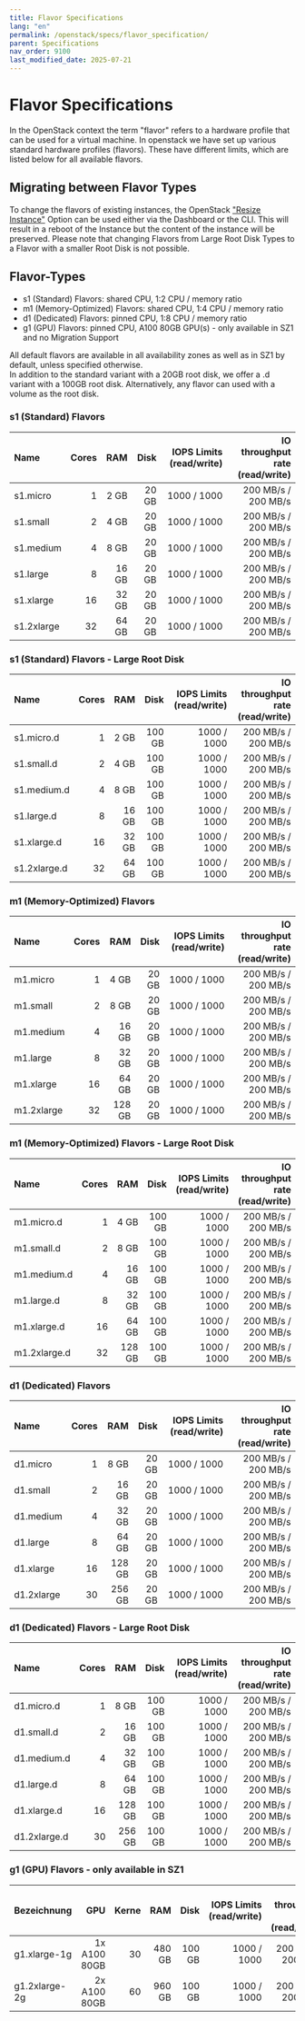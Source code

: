 ```yaml
---
title: Flavor Specifications
lang: "en"
permalink: /openstack/specs/flavor_specification/
parent: Specifications
nav_order: 9100
last_modified_date: 2025-07-21
---
```


# Flavor Specifications

In the OpenStack context the term "flavor" refers to a hardware profile that can be used for a virtual machine. In openstack we have set up
various standard hardware profiles (flavors). These have different limits, which are listed below for all available flavors.

## Migrating between Flavor Types

To change the flavors of existing instances, the OpenStack ["Resize Instance"](/openstack/faq/#how-can-i-change-the-flavor-of-a-virtual-machine-instance-resize) Option can be used either via the Dashboard or the CLI. This will result in a reboot of the Instance but the content of the instance will be preserved. Please note that changing Flavors from Large Root Disk Types to a Flavor with a smaller Root Disk is not possible.

## Flavor-Types

- s1 (Standard) Flavors: shared CPU, 1:2 CPU / memory ratio  
- m1 (Memory-Optimized) Flavors: shared CPU, 1:4 CPU / memory ratio
- d1 (Dedicated) Flavors: pinned CPU, 1:8 CPU / memory ratio
- g1 (GPU) Flavors: pinned CPU, A100 80GB GPU(s) - only available in SZ1 and no Migration Support


All default flavors are available in all availability zones as well as in SZ1 by default, unless specified otherwise.  
In addition to the standard variant with a 20GB root disk, we offer a .d variant with a 100GB root disk.
Alternatively, any flavor can used with a volume as the root disk.

### s1 (Standard) Flavors

| Name | Cores |   RAM |  Disk | IOPS Limits (read/write) | IO throughput rate (read/write) |
| :---------- | ----: | ----: | ----: | -----------------------: | ------------------------------: |
| s1.micro    |     1 |  2 GB | 20 GB |              1000 / 1000 |             200 MB/s / 200 MB/s |
| s1.small    |     2 |  4 GB | 20 GB |              1000 / 1000 |             200 MB/s / 200 MB/s |
| s1.medium   |     4 |  8 GB | 20 GB |              1000 / 1000 |             200 MB/s / 200 MB/s |
| s1.large    |     8 | 16 GB | 20 GB |              1000 / 1000 |             200 MB/s / 200 MB/s |
| s1.xlarge   |    16 | 32 GB | 20 GB |              1000 / 1000 |             200 MB/s / 200 MB/s |
| s1.2xlarge  |    32 | 64 GB | 20 GB |              1000 / 1000 |             200 MB/s / 200 MB/s |

### s1 (Standard) Flavors - Large Root Disk

| Name   | Cores |   RAM |  Disk  | IOPS Limits (read/write) | IO throughput rate (read/write) |
| :----------   | ----: | ----: | ----:  | -----------------------: | ------------------------------: |
| s1.micro.d    |     1 |  2 GB | 100 GB |              1000 / 1000 |             200 MB/s / 200 MB/s |
| s1.small.d    |     2 |  4 GB | 100 GB |              1000 / 1000 |             200 MB/s / 200 MB/s |
| s1.medium.d   |     4 |  8 GB | 100 GB |              1000 / 1000 |             200 MB/s / 200 MB/s |
| s1.large.d    |     8 | 16 GB | 100 GB |              1000 / 1000 |             200 MB/s / 200 MB/s |
| s1.xlarge.d   |    16 | 32 GB | 100 GB |              1000 / 1000 |             200 MB/s / 200 MB/s |
| s1.2xlarge.d  |    32 | 64 GB | 100 GB |              1000 / 1000 |             200 MB/s / 200 MB/s |

### m1 (Memory-Optimized) Flavors

| Name | Cores |   RAM |  Disk | IOPS Limits (read/write) | IO throughput rate (read/write) |
| :---------- | ----: | ----: | ----: | -----------------------: | ------------------------------: |
| m1.micro    |     1 |  4 GB | 20 GB |              1000 / 1000 |             200 MB/s / 200 MB/s |
| m1.small    |     2 |  8 GB | 20 GB |              1000 / 1000 |             200 MB/s / 200 MB/s |
| m1.medium   |     4 | 16 GB | 20 GB |              1000 / 1000 |             200 MB/s / 200 MB/s |
| m1.large    |     8 | 32 GB | 20 GB |              1000 / 1000 |             200 MB/s / 200 MB/s |
| m1.xlarge   |    16 | 64 GB | 20 GB |              1000 / 1000 |             200 MB/s / 200 MB/s |
| m1.2xlarge  |    32 |128 GB | 20 GB |              1000 / 1000 |             200 MB/s / 200 MB/s |

### m1 (Memory-Optimized) Flavors - Large Root Disk

| Name | Cores |   RAM |  Disk | IOPS Limits (read/write) | IO throughput rate (read/write) |
| :---------- | ----: | ----: | ----: | -----------------------: | ------------------------------: |
| m1.micro.d  |     1 |  4 GB |100 GB |              1000 / 1000 |             200 MB/s / 200 MB/s |
| m1.small.d  |     2 |  8 GB |100 GB |              1000 / 1000 |             200 MB/s / 200 MB/s |
| m1.medium.d |     4 | 16 GB |100 GB |              1000 / 1000 |             200 MB/s / 200 MB/s |
| m1.large.d  |     8 | 32 GB |100 GB |              1000 / 1000 |             200 MB/s / 200 MB/s |
| m1.xlarge.d |    16 | 64 GB |100 GB |              1000 / 1000 |             200 MB/s / 200 MB/s |
| m1.2xlarge.d|    32 |128 GB |100 GB |              1000 / 1000 |             200 MB/s / 200 MB/s |

### d1 (Dedicated) Flavors

| Name | Cores |   RAM  |  Disk | IOPS Limits (read/write) | IO throughput rate (read/write) |
| :---------- | -----:| -----: | ----: | -----------------------: | ------------------------------: |
| d1.micro    |    1  |  8 GB  | 20 GB |              1000 / 1000 |             200 MB/s / 200 MB/s |
| d1.small    |    2  | 16 GB  | 20 GB |              1000 / 1000 |             200 MB/s / 200 MB/s |
| d1.medium   |    4  | 32 GB  | 20 GB |              1000 / 1000 |             200 MB/s / 200 MB/s |
| d1.large    |    8  | 64 GB  | 20 GB |              1000 / 1000 |             200 MB/s / 200 MB/s |
| d1.xlarge   |   16  | 128 GB | 20 GB |              1000 / 1000 |             200 MB/s / 200 MB/s |
| d1.2xlarge  |   30  | 256 GB | 20 GB |              1000 / 1000 |             200 MB/s / 200 MB/s |

### d1 (Dedicated) Flavors - Large Root Disk

| Name   | Cores |   RAM |  Disk  | IOPS Limits (read/write) | IO throughput rate (read/write) |
| :----------   | ----: | ----: | ----:  | -----------------------: | ------------------------------: |
| d1.micro.d    |     1 |  8 GB | 100 GB |              1000 / 1000 |             200 MB/s / 200 MB/s |
| d1.small.d    |     2 | 16 GB | 100 GB |              1000 / 1000 |             200 MB/s / 200 MB/s |
| d1.medium.d   |     4 | 32 GB | 100 GB |              1000 / 1000 |             200 MB/s / 200 MB/s |
| d1.large.d    |     8 | 64 GB | 100 GB |              1000 / 1000 |             200 MB/s / 200 MB/s |
| d1.xlarge.d   |    16 |128 GB | 100 GB |              1000 / 1000 |             200 MB/s / 200 MB/s |
| d1.2xlarge.d  |    30 |256 GB | 100 GB |              1000 / 1000 |             200 MB/s / 200 MB/s |

### g1 (GPU) Flavors - only available in SZ1

| Bezeichnung   |GPU         | Kerne |   RAM |  Disk  | IOPS Limits (read/write) | IO throughput rate (read/write) |
| :----------   |-----------:| ----: | ----: | ----:  | -----------------------: | ------------------------------: |
| g1.xlarge-1g  |1x A100 80GB|    30 |480 GB | 100 GB |              1000 / 1000 |             200 MB/s / 200 MB/s |
| g1.2xlarge-2g |2x A100 80GB|    60 |960 GB | 100 GB |              1000 / 1000 |             200 MB/s / 200 MB/s |
